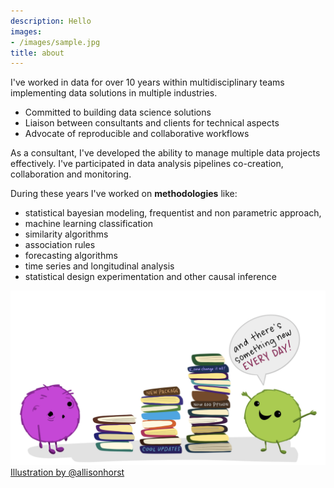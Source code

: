 ```yaml
---
description: Hello
images:
- /images/sample.jpg
title: about
---
```



I've worked in data for over 10 years within 
multidisciplinary teams implementing data solutions in multiple industries. 



- Committed to building data science solutions
- Liaison between consultants and clients for technical aspects
- Advocate of reproducible and collaborative workflows

As a consultant, I've developed the ability to manage multiple data projects effectively. 
I've participated in data analysis pipelines co-creation, collaboration and monitoring.

During these years I've worked on **methodologies** like:

  * statistical bayesian modeling, frequentist and non parametric approach,
  * machine learning classification
  * similarity algorithms
  * association rules
  * forecasting algorithms
  * time series and longitudinal analysis
  * statistical design experimentation and other causal inference


![Illustration by Allison Horst](../img/something_new.png)
[Illustration by @allisonhorst](https://twitter.com/allison_horst)


